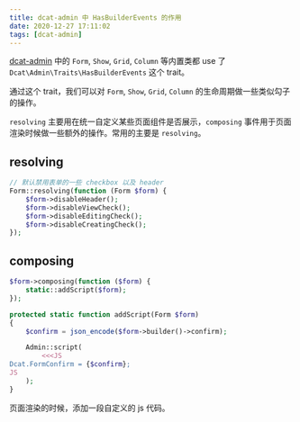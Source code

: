 ```yaml
---
title: dcat-admin 中 HasBuilderEvents 的作用
date: 2020-12-27 17:11:02
tags: [dcat-admin]
---
```


[dcat-admin](https://github.com/jqhph/dcat-admin) 中的 `Form`, `Show`, `Grid`, `Column` 等内置类都 use 了 `Dcat\Admin\Traits\HasBuilderEvents` 这个 trait。

通过这个 trait，我们可以对 `Form`, `Show`, `Grid`, `Column` 的生命周期做一些类似勾子的操作。

`resolving` 主要用在统一自定义某些页面组件是否展示，`composing` 事件用于页面渲染时候做一些额外的操作。常用的主要是 `resolving`。

## resolving

```PHP
// 默认禁用表单的一些 checkbox 以及 header
Form::resolving(function (Form $form) {
    $form->disableHeader();
    $form->disableViewCheck();
    $form->disableEditingCheck();
    $form->disableCreatingCheck();
});
```

## composing

```PHP
$form->composing(function ($form) {
    static::addScript($form);
});
```

```PHP
protected static function addScript(Form $form)
{
    $confirm = json_encode($form->builder()->confirm);

    Admin::script(
        <<<JS
Dcat.FormConfirm = {$confirm};
JS
    );
}
```

页面渲染的时候，添加一段自定义的 js 代码。
